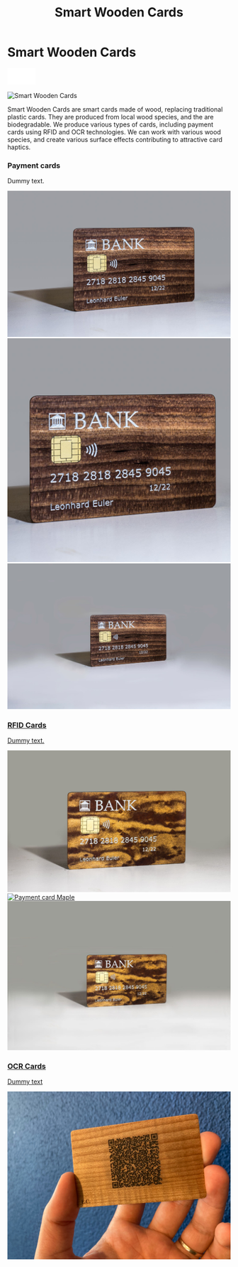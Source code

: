 ﻿---
lang: en
title: 'Smart Wooden Cards'
order: 5
---

<div class="full-width-kenburns">
<div class="wrap-bg-image">

# Smart Wooden Cards

![](/assets/images/arrow-d-white.svg)

</div>
<img srcset="/assets/images/wpc_cherry_s.jpg"
     src="/assets/images/wpc_cherry_s.jpg" alt="Smart Wooden Cards">
</div>

<div class="full-width-grey">
<div class="wrap -cols2">

Smart Wooden Cards are smart cards made of wood, replacing traditional plastic cards. They are produced from local wood species, and the are biodegradable.
We produce various types of cards, including payment cards using RFID and OCR technologies.
We can work with various wood species, and create various surface effects contributing to attractive card haptics.

</div>
</div>

<div class="full-width">
<div class="wrap">

### Payment cards

Dummy text.

<div class="picturegallery">
      <a href="/assets/images/wpc_cherry_s.jpg">
          <img src="/assets/images/wpc_cherry_s.jpg" alt="Payment card Cherry">
      </a>
      <a href="/assets/images/wpc_cherry2_s.jpg">
          <img src="/assets/images/wpc_cherry2_s.jpg" alt="Payment card Cherry">
      </a>
      <a href="/assets/images/wpc_cherry3_s.jpg">
          <img src="/assets/images/wpc_cherry3_s.jpg" alt="Payment card Cherry">

</div>
</div>

<div class="full-width-grey">
<div class="wrap">

### RFID Cards

Dummy text.

<div class="picturegallery">
      <a href="/assets/images/wpc_maple_s.jpg">
          <img src="/assets/images/wpc_maple_s.jpg" alt="Payment card Maple">
     </a>
     <a href="/assets/images/wpc_maple2_s.jpg">
          <img src="/assets/images/wpc_maple2_s.jpg" alt="Payment card Maple">
      </a>
      <a href="/assets/images/wpc_maple3_s.jpg">
          <img src="/assets/images/wpc_maple3_s.jpg" alt="Payment card Maple">
    
</div>
</div>

<div class="full-width">
<div class="wrap">

### OCR Cards

Dummy text

<div class="picturegallery">
      <a href="/assets/images/OCR_EC.jpg">
          <img src="/assets/images/OCR_EC.jpg" alt="OCR Card">
  

</div>
</div>

